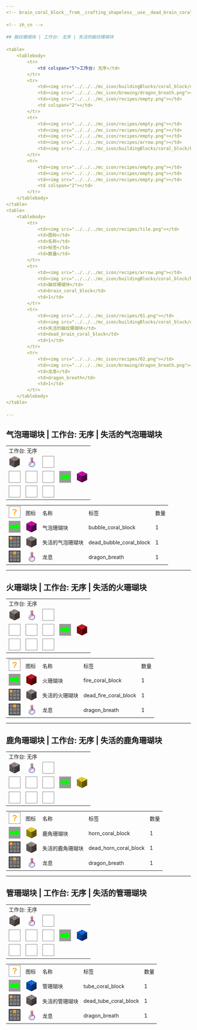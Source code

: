 ```yaml
---
<!-- brain_coral_block__from__crafting_shapeless__use__dead_brain_coral_block.md -->

<!-- zh_cn -->

## 脑纹珊瑚块 | 工作台: 无序 | 失活的脑纹珊瑚块

<table>
	<tablebody>
		<tr>
			<td colspan="5">工作台: 无序</td>
		</tr>
		<tr>
			<td><img src="../../../mc_icon/buildingBlocks/coral_block/dead_brain_coral_block.png"></td>
			<td><img src="../../../mc_icon/brewing/dragon_breath.png"></td>
			<td><img src="../../../mc_icon/recipes/empty.png"></td>
			<td colspan="2"></td>
		</tr>
		<tr>
			<td><img src="../../../mc_icon/recipes/empty.png"></td>
			<td><img src="../../../mc_icon/recipes/empty.png"></td>
			<td><img src="../../../mc_icon/recipes/empty.png"></td>
			<td><img src="../../../mc_icon/recipes/arrow.png"></td>
			<td><img src="../../../mc_icon/buildingBlocks/coral_block/brain_coral_block.png"></td>
		</tr>
		<tr>
			<td><img src="../../../mc_icon/recipes/empty.png"></td>
			<td><img src="../../../mc_icon/recipes/empty.png"></td>
			<td><img src="../../../mc_icon/recipes/empty.png"></td>
			<td colspan="2"></td>
		</tr>
	</tablebody>
</table>
<table>
	<tablebody>
		<tr>
			<td><img src="../../../mc_icon/recipes/tile.png"></td>
			<td>图标</td>
			<td>名称</td>
			<td>标签</td>
			<td>数量</td>
		</tr>
		<tr>
			<td><img src="../../../mc_icon/recipes/arrow.png"></td>
			<td><img src="../../../mc_icon/buildingBlocks/coral_block/brain_coral_block.png"></td>
			<td>脑纹珊瑚块</td>
			<td>brain_coral_block</td>
			<td>1</td>
		</tr>
		<tr>
			<td><img src="../../../mc_icon/recipes/01.png"></td>
			<td><img src="../../../mc_icon/buildingBlocks/coral_block/dead_brain_coral_block.png"></td>
			<td>失活的脑纹珊瑚块</td>
			<td>dead_brain_coral_block</td>
			<td>1</td>
		</tr>
		<tr>
			<td><img src="../../../mc_icon/recipes/02.png"></td>
			<td><img src="../../../mc_icon/brewing/dragon_breath.png"></td>
			<td>龙息</td>
			<td>dragon_breath</td>
			<td>1</td>
		</tr>
	</tablebody>
</table>

---
```

<!-- bubble_coral_block__from__crafting_shapeless__use__dead_bubble_coral_block.md -->

<!-- zh_cn -->

## 气泡珊瑚块 | 工作台: 无序 | 失活的气泡珊瑚块

<table>
	<tablebody>
		<tr>
			<td colspan="5">工作台: 无序</td>
		</tr>
		<tr>
			<td><img src="../../../mc_icon/buildingBlocks/coral_block/dead_bubble_coral_block.png"></td>
			<td><img src="../../../mc_icon/brewing/dragon_breath.png"></td>
			<td><img src="../../../mc_icon/recipes/empty.png"></td>
			<td colspan="2"></td>
		</tr>
		<tr>
			<td><img src="../../../mc_icon/recipes/empty.png"></td>
			<td><img src="../../../mc_icon/recipes/empty.png"></td>
			<td><img src="../../../mc_icon/recipes/empty.png"></td>
			<td><img src="../../../mc_icon/recipes/arrow.png"></td>
			<td><img src="../../../mc_icon/buildingBlocks/coral_block/bubble_coral_block.png"></td>
		</tr>
		<tr>
			<td><img src="../../../mc_icon/recipes/empty.png"></td>
			<td><img src="../../../mc_icon/recipes/empty.png"></td>
			<td><img src="../../../mc_icon/recipes/empty.png"></td>
			<td colspan="2"></td>
		</tr>
	</tablebody>
</table>
<table>
	<tablebody>
		<tr>
			<td><img src="../../../mc_icon/recipes/tile.png"></td>
			<td>图标</td>
			<td>名称</td>
			<td>标签</td>
			<td>数量</td>
		</tr>
		<tr>
			<td><img src="../../../mc_icon/recipes/arrow.png"></td>
			<td><img src="../../../mc_icon/buildingBlocks/coral_block/bubble_coral_block.png"></td>
			<td>气泡珊瑚块</td>
			<td>bubble_coral_block</td>
			<td>1</td>
		</tr>
		<tr>
			<td><img src="../../../mc_icon/recipes/01.png"></td>
			<td><img src="../../../mc_icon/buildingBlocks/coral_block/dead_bubble_coral_block.png"></td>
			<td>失活的气泡珊瑚块</td>
			<td>dead_bubble_coral_block</td>
			<td>1</td>
		</tr>
		<tr>
			<td><img src="../../../mc_icon/recipes/02.png"></td>
			<td><img src="../../../mc_icon/brewing/dragon_breath.png"></td>
			<td>龙息</td>
			<td>dragon_breath</td>
			<td>1</td>
		</tr>
	</tablebody>
</table>

---
<!-- fire_coral_block__from__crafting_shapeless__use__dead_fire_coral_block.md -->

<!-- zh_cn -->

## 火珊瑚块 | 工作台: 无序 | 失活的火珊瑚块

<table>
	<tablebody>
		<tr>
			<td colspan="5">工作台: 无序</td>
		</tr>
		<tr>
			<td><img src="../../../mc_icon/buildingBlocks/coral_block/dead_fire_coral_block.png"></td>
			<td><img src="../../../mc_icon/brewing/dragon_breath.png"></td>
			<td><img src="../../../mc_icon/recipes/empty.png"></td>
			<td colspan="2"></td>
		</tr>
		<tr>
			<td><img src="../../../mc_icon/recipes/empty.png"></td>
			<td><img src="../../../mc_icon/recipes/empty.png"></td>
			<td><img src="../../../mc_icon/recipes/empty.png"></td>
			<td><img src="../../../mc_icon/recipes/arrow.png"></td>
			<td><img src="../../../mc_icon/buildingBlocks/coral_block/fire_coral_block.png"></td>
		</tr>
		<tr>
			<td><img src="../../../mc_icon/recipes/empty.png"></td>
			<td><img src="../../../mc_icon/recipes/empty.png"></td>
			<td><img src="../../../mc_icon/recipes/empty.png"></td>
			<td colspan="2"></td>
		</tr>
	</tablebody>
</table>
<table>
	<tablebody>
		<tr>
			<td><img src="../../../mc_icon/recipes/tile.png"></td>
			<td>图标</td>
			<td>名称</td>
			<td>标签</td>
			<td>数量</td>
		</tr>
		<tr>
			<td><img src="../../../mc_icon/recipes/arrow.png"></td>
			<td><img src="../../../mc_icon/buildingBlocks/coral_block/fire_coral_block.png"></td>
			<td>火珊瑚块</td>
			<td>fire_coral_block</td>
			<td>1</td>
		</tr>
		<tr>
			<td><img src="../../../mc_icon/recipes/01.png"></td>
			<td><img src="../../../mc_icon/buildingBlocks/coral_block/dead_fire_coral_block.png"></td>
			<td>失活的火珊瑚块</td>
			<td>dead_fire_coral_block</td>
			<td>1</td>
		</tr>
		<tr>
			<td><img src="../../../mc_icon/recipes/02.png"></td>
			<td><img src="../../../mc_icon/brewing/dragon_breath.png"></td>
			<td>龙息</td>
			<td>dragon_breath</td>
			<td>1</td>
		</tr>
	</tablebody>
</table>

---
<!-- horn_coral_block__from__crafting_shapeless__use__dead_horn_coral_block.md -->

<!-- zh_cn -->

## 鹿角珊瑚块 | 工作台: 无序 | 失活的鹿角珊瑚块

<table>
	<tablebody>
		<tr>
			<td colspan="5">工作台: 无序</td>
		</tr>
		<tr>
			<td><img src="../../../mc_icon/buildingBlocks/coral_block/dead_horn_coral_block.png"></td>
			<td><img src="../../../mc_icon/brewing/dragon_breath.png"></td>
			<td><img src="../../../mc_icon/recipes/empty.png"></td>
			<td colspan="2"></td>
		</tr>
		<tr>
			<td><img src="../../../mc_icon/recipes/empty.png"></td>
			<td><img src="../../../mc_icon/recipes/empty.png"></td>
			<td><img src="../../../mc_icon/recipes/empty.png"></td>
			<td><img src="../../../mc_icon/recipes/arrow.png"></td>
			<td><img src="../../../mc_icon/buildingBlocks/coral_block/horn_coral_block.png"></td>
		</tr>
		<tr>
			<td><img src="../../../mc_icon/recipes/empty.png"></td>
			<td><img src="../../../mc_icon/recipes/empty.png"></td>
			<td><img src="../../../mc_icon/recipes/empty.png"></td>
			<td colspan="2"></td>
		</tr>
	</tablebody>
</table>
<table>
	<tablebody>
		<tr>
			<td><img src="../../../mc_icon/recipes/tile.png"></td>
			<td>图标</td>
			<td>名称</td>
			<td>标签</td>
			<td>数量</td>
		</tr>
		<tr>
			<td><img src="../../../mc_icon/recipes/arrow.png"></td>
			<td><img src="../../../mc_icon/buildingBlocks/coral_block/horn_coral_block.png"></td>
			<td>鹿角珊瑚块</td>
			<td>horn_coral_block</td>
			<td>1</td>
		</tr>
		<tr>
			<td><img src="../../../mc_icon/recipes/01.png"></td>
			<td><img src="../../../mc_icon/buildingBlocks/coral_block/dead_horn_coral_block.png"></td>
			<td>失活的鹿角珊瑚块</td>
			<td>dead_horn_coral_block</td>
			<td>1</td>
		</tr>
		<tr>
			<td><img src="../../../mc_icon/recipes/02.png"></td>
			<td><img src="../../../mc_icon/brewing/dragon_breath.png"></td>
			<td>龙息</td>
			<td>dragon_breath</td>
			<td>1</td>
		</tr>
	</tablebody>
</table>

---
<!-- tube_coral_block__from__crafting_shapeless__use__dead_tube_coral_block.md -->

<!-- zh_cn -->

## 管珊瑚块 | 工作台: 无序 | 失活的管珊瑚块

<table>
	<tablebody>
		<tr>
			<td colspan="5">工作台: 无序</td>
		</tr>
		<tr>
			<td><img src="../../../mc_icon/buildingBlocks/coral_block/dead_tube_coral_block.png"></td>
			<td><img src="../../../mc_icon/brewing/dragon_breath.png"></td>
			<td><img src="../../../mc_icon/recipes/empty.png"></td>
			<td colspan="2"></td>
		</tr>
		<tr>
			<td><img src="../../../mc_icon/recipes/empty.png"></td>
			<td><img src="../../../mc_icon/recipes/empty.png"></td>
			<td><img src="../../../mc_icon/recipes/empty.png"></td>
			<td><img src="../../../mc_icon/recipes/arrow.png"></td>
			<td><img src="../../../mc_icon/buildingBlocks/coral_block/tube_coral_block.png"></td>
		</tr>
		<tr>
			<td><img src="../../../mc_icon/recipes/empty.png"></td>
			<td><img src="../../../mc_icon/recipes/empty.png"></td>
			<td><img src="../../../mc_icon/recipes/empty.png"></td>
			<td colspan="2"></td>
		</tr>
	</tablebody>
</table>
<table>
	<tablebody>
		<tr>
			<td><img src="../../../mc_icon/recipes/tile.png"></td>
			<td>图标</td>
			<td>名称</td>
			<td>标签</td>
			<td>数量</td>
		</tr>
		<tr>
			<td><img src="../../../mc_icon/recipes/arrow.png"></td>
			<td><img src="../../../mc_icon/buildingBlocks/coral_block/tube_coral_block.png"></td>
			<td>管珊瑚块</td>
			<td>tube_coral_block</td>
			<td>1</td>
		</tr>
		<tr>
			<td><img src="../../../mc_icon/recipes/01.png"></td>
			<td><img src="../../../mc_icon/buildingBlocks/coral_block/dead_tube_coral_block.png"></td>
			<td>失活的管珊瑚块</td>
			<td>dead_tube_coral_block</td>
			<td>1</td>
		</tr>
		<tr>
			<td><img src="../../../mc_icon/recipes/02.png"></td>
			<td><img src="../../../mc_icon/brewing/dragon_breath.png"></td>
			<td>龙息</td>
			<td>dragon_breath</td>
			<td>1</td>
		</tr>
	</tablebody>
</table>

